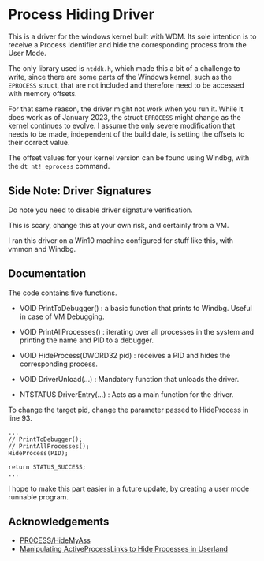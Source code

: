 
#  Process Hiding Driver

This is a driver for the windows kernel built with WDM.
Its sole intention is to receive a Process Identifier
and hide the corresponding process from the User Mode.

The only library used is `ntddk.h`, which made this a bit of a challenge to write,
since there are some parts of the Windows kernel, such as the `EPROCESS` struct,
that are not included and therefore need to be accessed with memory offsets.

For that same reason, the driver might not work when you run it.
While it does work as of January 2023, the struct `EPROCESS` might change as the kernel
continues to evolve. I assume the only severe modification that needs to be made,
independent of the build date, is setting the offsets to their correct value.

The offset values for your kernel version can be found using Windbg,
with the `dt nt!_eprocess` command.



## Side Note: Driver Signatures

Do note you need to disable driver signature verification.

This is scary, change this at your own risk, and certainly from a VM.

I ran this driver on a Win10 machine
configured for stuff like this, with vmmon and Windbg.
## Documentation

The code contains five functions.

* VOID PrintToDebugger()  : a basic function that prints to Windbg. Useful in case of VM Debugging.

* VOID PrintAllProcesses() : iterating over all processes in the system and printing the name and PID to a debugger.

* VOID HideProcess(DWORD32 pid) :  receives a PID and hides the corresponding process.

* VOID DriverUnload(...) : Mandatory function that unloads the driver.

* NTSTATUS DriverEntry(...) : Acts as a main function for the driver.

To change the target pid, change the parameter passed to HideProcess in line 93.
    
    ...
    // PrintToDebugger();
    // PrintAllProcesses();
    HideProcess(PID);

    return STATUS_SUCCESS;
    ...

I hope to make this part easier in a future update, by creating a user mode runnable program.
## Acknowledgements

 - [PR0CESS/HideMyAss](https://github.com/aaaddress1/PR0CESS/tree/main/HideMyAss)
 - [Manipulating ActiveProcessLinks to Hide Processes in Userland](https://www.ired.team/miscellaneous-reversing-forensics/windows-kernel-internals/manipulating-activeprocesslinks-to-unlink-processes-in-userland)
